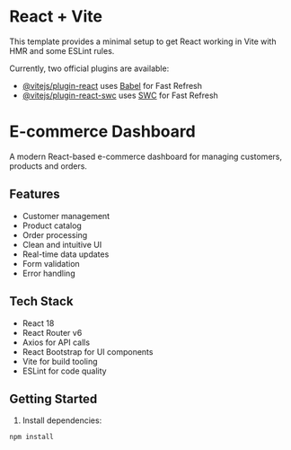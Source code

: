 # React + Vite

This template provides a minimal setup to get React working in Vite with HMR and some ESLint rules.

Currently, two official plugins are available:

- [@vitejs/plugin-react](https://github.com/vitejs/vite-plugin-react/blob/main/packages/plugin-react/README.md) uses [Babel](https://babeljs.io/) for Fast Refresh
- [@vitejs/plugin-react-swc](https://github.com/vitejs/vite-plugin-react-swc) uses [SWC](https://swc.rs/) for Fast Refresh
# E-commerce Dashboard

A modern React-based e-commerce dashboard for managing customers, products and orders.

## Features

- Customer management
- Product catalog 
- Order processing
- Clean and intuitive UI
- Real-time data updates
- Form validation
- Error handling

## Tech Stack

- React 18
- React Router v6 
- Axios for API calls
- React Bootstrap for UI components
- Vite for build tooling
- ESLint for code quality

## Getting Started

1. Install dependencies:
```bash
npm install
